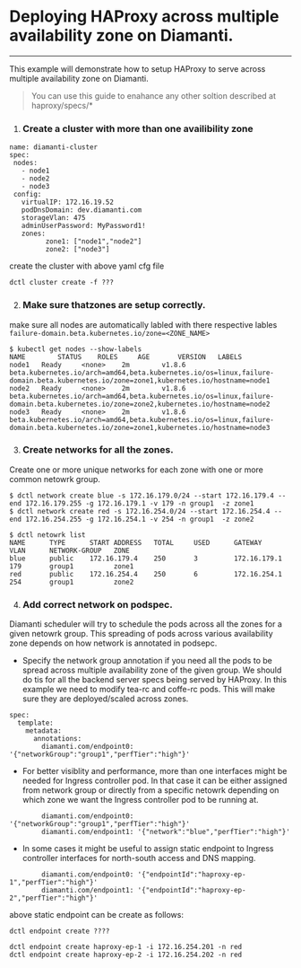 
# Deploying HAProxy across multiple availability zone on Diamanti.

***

This example will demonstrate how to setup HAProxy to serve across multiple availability zone on Diamanti.

> You can use this guide to enahance any other soltion described at haproxy/specs/* 


1. ### Create a cluster with more than one availibility zone
```
name: diamanti-cluster
spec:
 nodes:
   - node1
   - node2
   - node3
 config:
   virtualIP: 172.16.19.52
   podDnsDomain: dev.diamanti.com
   storageVlan: 475
   adminUserPassword: MyPassword1!
   zones:
         zone1: ["node1","node2"]
         zone2: ["node3"]

```

create the cluster with above yaml cfg file
```
dctl cluster create -f ???
```

2. ### Make sure thatzones are setup correctly.
make sure all nodes are automatically labled with there respective lables `failure-domain.beta.kubernetes.io/zone=<ZONE_NAME>`
```
$ kubectl get nodes --show-labels
NAME        STATUS    ROLES     AGE       VERSION   LABELS
node1   Ready     <none>    2m        v1.8.6    beta.kubernetes.io/arch=amd64,beta.kubernetes.io/os=linux,failure-domain.beta.kubernetes.io/zone=zone1,kubernetes.io/hostname=node1
node2   Ready     <none>    2m        v1.8.6    beta.kubernetes.io/arch=amd64,beta.kubernetes.io/os=linux,failure-domain.beta.kubernetes.io/zone=zone2,kubernetes.io/hostname=node2
node3   Ready     <none>    2m        v1.8.6    beta.kubernetes.io/arch=amd64,beta.kubernetes.io/os=linux,failure-domain.beta.kubernetes.io/zone=zone1,kubernetes.io/hostname=node3
```

3. ### Create networks for all the zones.
Create one or more unique networks for each zone with one or more common netowrk group.
```
$ dctl network create blue -s 172.16.179.0/24 --start 172.16.179.4 --end 172.16.179.255 -g 172.16.179.1 -v 179 -n group1  -z zone1
$ dctl network create red -s 172.16.254.0/24 --start 172.16.254.4 --end 172.16.254.255 -g 172.16.254.1 -v 254 -n group1  -z zone2

$ dctl netowrk list
NAME      TYPE      START ADDRESS   TOTAL     USED      GATEWAY        VLAN      NETWORK-GROUP   ZONE
blue      public    172.16.179.4    250       3         172.16.179.1   179       group1          zone1
red       public    172.16.254.4    250       6         172.16.254.1   254       group1          zone2
```

4. ### Add correct network on podspec.
Diamanti scheduler will try to schedule the pods across all the zones for a given netowrk group. This spreading of pods across various availability zone depends on how network is annotated in podsepc.

* Specify the network group annotation if you need all the pods to be spread across multiple availability zone of the given group. We should do tis for all the backend server specs being served by HAProxy. In this example we need to modify tea-rc and coffe-rc pods. This will make sure they are deployed/scaled across zones.
```
spec:
  template:
    metadata:
      annotations:     
        diamanti.com/endpoint0: '{"networkGroup":"group1","perfTier":"high"}'
```

* For better visiblity and performance, more than one interfaces might be needed for Ingress controller pod. In that case it can be either assigned from network group or directly from a specific netowrk depending on which zone we want the Ingress controller pod to be running at.
```
        diamanti.com/endpoint0: '{"networkGroup":"group1","perfTier":"high"}'
        diamanti.com/endpoint1: '{"network":"blue","perfTier":"high"}'
```

* In some cases it might be useful to assign  static endpoint to Ingress controller interfaces for north-south access and DNS mapping.
```
        diamanti.com/endpoint0: '{"endpointId":"haproxy-ep-1","perfTier":"high"}'
        diamanti.com/endpoint1: '{"endpointId":"haproxy-ep-2","perfTier":"high"}'
```
above static endpoint can be create as follows:
```
dctl endpoint create ????

dctl endpoint create haproxy-ep-1 -i 172.16.254.201 -n red
dctl endpoint create haproxy-ep-2 -i 172.16.254.202 -n red
```
